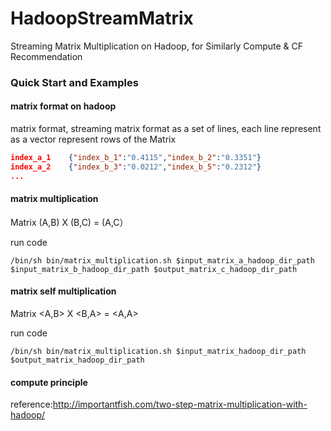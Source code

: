 # HadoopStreamMatrix

Streaming Matrix Multiplication on Hadoop, for Similarly Compute & CF Recommendation

### Quick Start and Examples

#### matrix format on hadoop
matrix format, streaming matrix format as a set of lines, each line represent as a vector represent rows of the Matrix
```json
index_a_1    {"index_b_1":"0.4115","index_b_2":"0.3351"}
index_a_2    {"index_b_3":"0.0212","index_b_5":"0.2312"}
...
```

#### matrix multiplication

Matrix (A,B) X (B,C) = (A,C）

run code
```shell
/bin/sh bin/matrix_multiplication.sh $input_matrix_a_hadoop_dir_path $input_matrix_b_hadoop_dir_path $output_matrix_c_hadoop_dir_path 
```


#### matrix self multiplication

Matrix <A,B> X <B,A> = <A,A>

run code
```shell
/bin/sh bin/matrix_multiplication.sh $input_matrix_hadoop_dir_path $output_matrix_hadoop_dir_path 
```


#### compute principle

reference:http://importantfish.com/two-step-matrix-multiplication-with-hadoop/